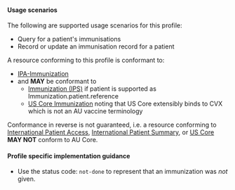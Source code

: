 #### Usage scenarios

The following are supported usage scenarios for this profile:

- Query for a patient's immunisations
- Record or update an immunisation record for a patient


A resource conforming to this profile is conformant to:
- [IPA-Immunization](http://hl7.org/fhir/uv/ipa/StructureDefinition/ipa-immunization)
- and **MAY** be conformant to
  - [Immunization (IPS)](http://hl7.org/fhir/uv/ips/StructureDefinition/AllergyIntolerance-uv-ips) if patient is supported as Immunization.patient.reference
  - [US Core Immunization](http://hl7.org/fhir/us/core/StructureDefinition/us-core-allergyintolerance) noting that US Core extensibly binds to CVX which is not an AU vaccine terminology

Conformance in reverse is not guaranteed, i.e. a resource conforming to [International Patient Access](https://build.fhir.org/ig/HL7/fhir-ipa), [International Patient Summary](http://build.fhir.org/ig/HL7/fhir-ips), or [US Core](http://hl7.org/fhir/us/core) **MAY NOT** conform to AU Core.


#### Profile specific implementation guidance
- Use the status code: `not-done` to represent that an immunization was *not* given.
